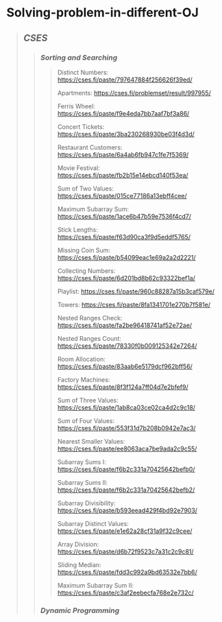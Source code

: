 # Solving-problem-in-different-OJ
> ## ***CSES***
>> ### ***Sorting and Searching***
>>> Distinct Numbers: https://cses.fi/paste/797647884f256626f39ed/
>>> 
>>> Apartments: https://cses.fi/problemset/result/997955/
>>> 
>>> Ferris Wheel: https://cses.fi/paste/f9e4eda7bb7aaf7bf3a86/
>>> 
>>> Concert Tickets: https://cses.fi/paste/3ba230268930be03f4d3d/
>>> 
>>> Restaurant Customers: https://cses.fi/paste/6a4ab6fb947c1fe7f5369/
>>> 
>>> Movie Festival: https://cses.fi/paste/fb2b15e14ebcd140f53ea/
>>> 
>>> Sum of Two Values: https://cses.fi/paste/015ce77186a13ebff4cee/
>>> 
>>> Maximum Subarray Sum: https://cses.fi/paste/1ace6b47b59e7536f4cd7/
>>> 
>>> Stick Lengths: https://cses.fi/paste/f63d90ca3f9d5eddf5765/
>>> 
>>> Missing Coin Sum: https://cses.fi/paste/b54099eac1e69a2a2d2221/
>>> 
>>> Collecting Numbers: https://cses.fi/paste/6d201bd8b62c93322bef1a/
>>> 
>>> Playlist: https://cses.fi/paste/960c88287a15b3caf579e/
>>> 
>>> Towers: https://cses.fi/paste/8fa1341701e270b7f581e/
>>> 
>>> Nested Ranges Check: https://cses.fi/paste/fa2be96418741af52e72ae/
>>> 
>>> Nested Ranges Count: https://cses.fi/paste/78330f0b009125342e7264/
>>> 
>>> Room Allocation: https://cses.fi/paste/83aab6e5179dcf962bff56/
>>> 
>>> Factory Machines: https://cses.fi/paste/8f3f124a7ff04d7e2bfef9/
>>> 
>>> Sum of Three Values: https://cses.fi/paste/1ab8ca03ce02ca4d2c9c18/
>>> 
>>> Sum of Four Values: https://cses.fi/paste/553f31d7b208b0942e7ac3/
>>> 
>>> Nearest Smaller Values: https://cses.fi/paste/ee8063aca7be9ada2c9c55/
>>> 
>>> Subarray Sums I: https://cses.fi/paste/f6b2c331a70425642befb0/
>>> 
>>> Subarray Sums II: https://cses.fi/paste/f6b2c331a70425642befb2/
>>> 
>>> Subarray Divisibility: https://cses.fi/paste/b593eead429f4bd92e7903/
>>> 
>>> Subarray Distinct Values: https://cses.fi/paste/e1e62a28cf31a9f32c9cee/
>>> 
>>> Array Division: https://cses.fi/paste/d6b72f9523c7a31c2c9c81/
>>> 
>>> Sliding Median: https://cses.fi/paste/fdd3c992a9bd63532e7bb6/
>>> 
>>> Maximum Subarray Sum II: https://cses.fi/paste/c3af2eebecfa768e2e732c/
>>> 
>> ### ***Dynamic Programming***
